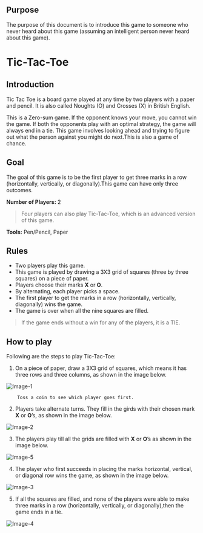 

## Purpose

The purpose of this document is to introduce this game to someone who never heard about this game (assuming an intelligent person never heard about this game).

# Tic-Tac-Toe

## Introduction

Tic Tac Toe is a board game played at any time by two players with a paper and pencil. It is also called Noughts (O) and Crosses (X) in British English.

This is a Zero-sum game. If the opponent knows your move, you cannot win the game. If both the opponents play with an optimal strategy, the game will always end in a tie. This game involves looking ahead and trying to figure out what the person against you might do next.This is also a game of chance.

## Goal

The goal of this game is to be the first player to get three marks in a row (horizontally, vertically, or diagonally).This game can have only three outcomes.

**Number of Players:** 2

> Four players can also play Tic-Tac-Toe, which is an advanced version of this game.

**Tools:** Pen/Pencil, Paper

## Rules

* Two players play this game.
* This game is played by drawing a 3X3 grid of squares (three by three squares) on a piece of paper.
* Players choose their marks **X** or **O**.
* By alternating, each player picks a space.
* The first player to get the marks in a row (horizontally, vertically, diagonally) wins the game.
* The game is over when all the nine squares are filled.

>If the game ends without a win for any of the players, it is a TIE.

## How to play

Following are the steps to play Tic-Tac-Toe:

1. On a piece of paper, draw a 3X3 grid of squares, which means it has three rows and three columns, as shown in the image below.

 ![Image-1](/Users/divya/Documents/Images/Image-1.png)

        Toss a coin to see which player goes first.

2. Players take alternate turns. They fill in the girds with their chosen mark **X** or **O**’s, as shown in the image below.

 ![Image-2](/Users/divya/Documents/Images/Image-2.png)

3. The players play till all the grids are filled with  **X** or **O**’s as shown in the image below.

  ![Image-5](/Users/divya/Documents/Images/Image-5.png)


4. The player who first succeeds in placing the marks horizontal, vertical, or diagonal row wins the game, as shown in the image below.

 ![Image-3](/Users/divya/Documents/Images/Image-3.png)

5. If all the squares are filled, and none of the players were able to make three marks in a row (horizontally, vertically, or diagonally),then the game ends in a tie.

 ![Image-4](/Users/divya/Documents/Images/Image-4.png)
